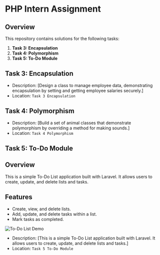 # PHP Intern Assignment

## Overview

This repository contains solutions for the following tasks:

1. **Task 3: Encapsulation**
2. **Task 4: Polymorphism**
3. **Task 5: To-Do Module**

## Task 3: Encapsulation

- Description: [Design a class to manage employee data, demonstrating encapsulation by setting and getting employee salaries securely.]
- Location: `Task 3 Encapsulation`

## Task 4: Polymorphism

- Description: [Build a set of animal classes that demonstrate polymorphism by overriding a method for making sounds.]
- Location: `Task 4 Polymorphism`

## Task 5: To-Do Module

## Overview

This is a simple To-Do List application built with Laravel. It allows users to create, update, and delete lists and tasks.

## Features

- Create, view, and delete lists.
- Add, update, and delete tasks within a list.
- Mark tasks as completed.

![To-Do List Demo](https://imgur.com/a/8XXudwP)

- Description: [This is a simple To-Do List application built with Laravel. It allows users to create, update, and delete lists and tasks.]
- Location: `Task 5 To-Do Module`


